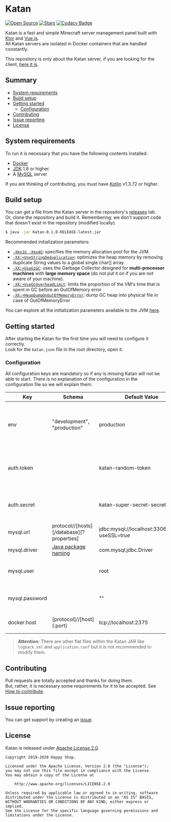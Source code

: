 # Katan
[![Open Source](https://badges.frapsoft.com/os/v1/open-source.svg?v=103)](https://github.com/ellerbrock/open-source-badges/)
[![Stars](https://img.shields.io/github/stars/DevNatan/Katan.svg?color=1bcc1b)](https://github.com/hs-org/Katan/stargazers)
[![Codacy Badge](https://api.codacy.com/project/badge/Grade/a9844adeafb449f487368a84f5eb1df5)](https://www.codacy.com/app/hs-org/Katan?utm_source=github.com&amp;utm_medium=referral&amp;utm_content=DevNatan/Katan&amp;utm_campaign=Badge_Grade)

Katan is a fast and simple Minecraft server management panel built with [Ktor](https://ktor.io/) and [Vue.js](https://vuejs.org/).\
All Katan servers are isolated in Docker containers that are handled constantly.

This repository is only about the Katan server, if you are looking for the client, [here it is](https://github.com/hs-org/Katan-Panel).

## Summary
  * [System requirements](#system-requirements)
  * [Build setup](#build-setup)
  * [Getting started](#getting-started)
    * [Configuration](#configuration)
  * [Contributing](#contributing)
  * [Issue reporting](#issue-reporting)
  * [License](#license)

## System requirements
To run it is necessary that you have the following contents installed:
* [Docker](https://www.docker.com/)
* [JDK](https://www.oracle.com/br/java/technologies/javase-downloads.html) 1.8 or higher.
* A [MySQL](https://www.mysql.com/) server

If you are thinking of contributing, you must have [Kotlin](http://github.com/JetBrains/Kotlin) v1.3.72 or higher.

## Build setup
You can get a file from the Katan server in the repository's [releases](https://github.com/hs-org/Katan/releases) tab.\
Or, clone the repository and build it. Remembering: we don't support code that doesn't exist in the repository (modified locally).
```bash
$ java -jar Katan-0.1.0-RELEASE-latest.jar
```

Recommended initialization parameters:
* [`-Xms1G -Xmx4G`](https://docs.oracle.com/cd/E15523_01/web.1111/e13814/jvm_tuning.htm#PERFM164): specifies the memory allocation pool for the JVM.
* [`-XX:+UseStringDeduplication`](http://openjdk.java.net/jeps/192): optimizes the heap memory by removing duplicate String values to a global single char[] array.
* [`-XX:+UseG1GC`](https://www.oracle.com/technetwork/tutorials/tutorials-1876574.html): uses the Garbage Collector designed for **multi-processor machines** with **large memory space** (do not put it on if you are not aware of your machine).
* [`-XX:+UseGCOverheadLimit`](https://www.baeldung.com/java-gc-overhead-limit-exceeded): limits the proportion of the VM's time that is spent in GC before an OutOfMemory error
* [`-XX:+HeapDumpOnOutOfMemoryError`](https://docs.oracle.com/javase/8/docs/technotes/guides/troubleshoot/clopts001.html): dump GC heap into physical file in case of OutOfMemoryError

You can explore all the initialization parameters available to the JVM [here](https://www.oracle.com/java/technologies/javase/vmoptions-jsp.html).

## Getting started
After starting the Katan for the first time you will need to configure it correctly.\
Look for the `katan.json` file in the root directory, open it.

### Configuration
All configuration keys are mandatory so if any is missing Katan will not be able to start.
There is no explanation of the configuration in the configuration file so we will explain them:

| Key | Schema | Default Value | Description |
| --- | ------ | ------------- | ----------- |
| env | "development", "production" | production | Development environment, may varies depending on what stage the Katan is in. |
| auth.token |  | katan-random-token | Token **synchronized with the client** to access server resources. |
| auth.secret | | katan-super-secret-secret | Secret used for JWT strategies and password encryption. |
| mysql.url | protocol//\[hosts]\[/database]\[?properties] | jdbc:mysql://localhost:3306/katan?useSSL=true | MySQL server URL. |
| mysql.driver | [Java package naming](https://docs.oracle.com/javase/tutorial/java/package/namingpkgs.html) | com.mysql.jdbc.Driver | MySQL connector. |
| mysql.user | | root | MySQL server username credential. |
| mysql.password | | "" | MySQL server password credential. |
| docker.host | [protocol]//\[host](:port) | tcp://localhost:2375 | Docker host protocol address. |

> **Attention:** There are other flat files within the Katan JAR like `logback.xml` and `application.conf` but it is not recommended to modify them.

## Contributing
Pull requests are totally accepted and thanks for doing them.\
But, rather, it is necessary some requirements for it to be accepted.
See [How to contribute](/CONTRIBUTING).

## Issue reporting
You can get support by creating an [issue](https://github.com/hs-org/Katan/issues).

## License
Katan is released under [Apache License 2.0](/LICENSE).
```text
Copyright 2019-2020 Happy Shop.

Licensed under the Apache License, Version 2.0 (the "License");
you may not use this file except in compliance with the License.
You may obtain a copy of the License at

    http://www.apache.org/licenses/LICENSE-2.0

Unless required by applicable law or agreed to in writing, software
distributed under the License is distributed on an "AS IS" BASIS,
WITHOUT WARRANTIES OR CONDITIONS OF ANY KIND, either express or implied.
See the License for the specific language governing permissions and
limitations under the License.
```
